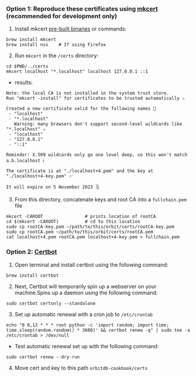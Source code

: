 
### Option 1: Reproduce these certificates using [mkcert](https://github.com/FiloSottile/mkcert#installation) (recommended for development only)
   
1. Install mkcert [pre-built binaries](https://github.com/FiloSottile/mkcert/releases) or commands:
```shell
brew install mkcert
brew install nss    # If using Firefox
```
   
2. Run `mkcert` in the `/certs` directory:
```shell
cd $PWD/../certs
mkcert localhost "*.localhost" localhost 127.0.0.1 ::1
```
- results: 
```console
Note: the local CA is not installed in the system trust store.
Run "mkcert -install" for certificates to be trusted automatically ⚠️

Created a new certificate valid for the following names 📜
 - "localhost"
 - "*.localhost"
   Warning: many browsers don't support second-level wildcards like "*.localhost" ⚠️
 - "localhost"
 - "127.0.0.1"
 - "::1"

Reminder: X.509 wildcards only go one level deep, so this won't match a.b.localhost ℹ️

The certificate is at "./localhost+4.pem" and the key at "./localhost+4-key.pem" ✅

It will expire on 5 November 2023 🗓
```

3. From this directory, concatenate keys and root CA into a `fullchain.pem` file
```shell
mkcert -CAROOT                # prints location of rootCA
cd $(mkcert -CAROOT)          # cd to this location
sudo cp rootCA-key.pem ~/path/to/this/orbit/certs/rootCA-key.pem
sudo cp rootCA.pem ~/path/to/this/orbit/certs/rootCA.pem
cat localhost+4.pem rootCA.pem localhost+4-key.pem > fullchain.pem
```
   
### Option 2: [Certbot](https://certbot.eff.org/lets-encrypt/osx-haproxy)
   
1. Open terminal and install certbot using the following command:
```shell
brew install certbot
```
   
2. Next, Certbot will temporarily spin up a webserver on your machine.Spins up a daemon using the following command:
```shell
sudo certbot certonly --standalone
```
   
3. Set up automatic renewal with a cron job to `/etc/crontab`
```shell
echo "0 0,12 * * * root python -c 'import random; import time; time.sleep(random.random() * 3600)' && certbot renew -q" | sudo tee -a /etc/crontab > /dev/null
```
   
- Test automatic renewal set up with the following command:
```shell
sudo certbot renew --dry-run
```
   
4. Move cert and key to this path `orbitdb-cookbook/certs`